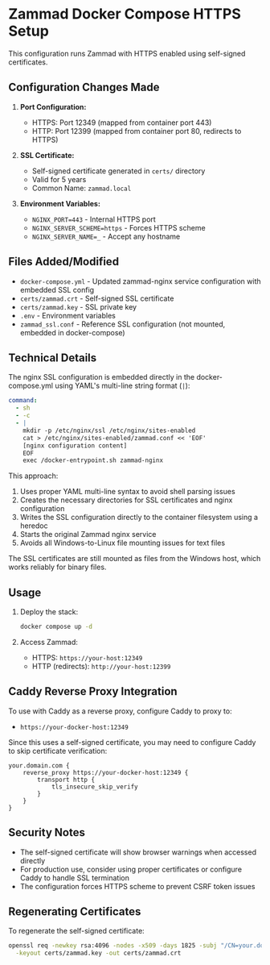 # Zammad Docker Compose HTTPS Setup

This configuration runs Zammad with HTTPS enabled using self-signed certificates.

## Configuration Changes Made

1. **Port Configuration:**
   - HTTPS: Port 12349 (mapped from container port 443)
   - HTTP: Port 12399 (mapped from container port 80, redirects to HTTPS)

2. **SSL Certificate:**
   - Self-signed certificate generated in `certs/` directory
   - Valid for 5 years
   - Common Name: `zammad.local`

3. **Environment Variables:**
   - `NGINX_PORT=443` - Internal HTTPS port
   - `NGINX_SERVER_SCHEME=https` - Forces HTTPS scheme
   - `NGINX_SERVER_NAME=_` - Accept any hostname

## Files Added/Modified

- `docker-compose.yml` - Updated zammad-nginx service configuration with embedded SSL config
- `certs/zammad.crt` - Self-signed SSL certificate
- `certs/zammad.key` - SSL private key
- `.env` - Environment variables
- `zammad_ssl.conf` - Reference SSL configuration (not mounted, embedded in docker-compose)

## Technical Details

The nginx SSL configuration is embedded directly in the docker-compose.yml using YAML's multi-line string format (`|`):

```yaml
command: 
  - sh
  - -c
  - |
    mkdir -p /etc/nginx/ssl /etc/nginx/sites-enabled
    cat > /etc/nginx/sites-enabled/zammad.conf << 'EOF'
    [nginx configuration content]
    EOF
    exec /docker-entrypoint.sh zammad-nginx
```

This approach:
1. Uses proper YAML multi-line syntax to avoid shell parsing issues
2. Creates the necessary directories for SSL certificates and nginx configuration  
3. Writes the SSL configuration directly to the container filesystem using a heredoc
4. Starts the original Zammad nginx service
5. Avoids all Windows-to-Linux file mounting issues for text files

The SSL certificates are still mounted as files from the Windows host, which works reliably for binary files.

## Usage

1. Deploy the stack:
   ```bash
   docker compose up -d
   ```

2. Access Zammad:
   - HTTPS: `https://your-host:12349`
   - HTTP (redirects): `http://your-host:12399`

## Caddy Reverse Proxy Integration

To use with Caddy as a reverse proxy, configure Caddy to proxy to:
- `https://your-docker-host:12349`

Since this uses a self-signed certificate, you may need to configure Caddy to skip certificate verification:
```caddyfile
your.domain.com {
    reverse_proxy https://your-docker-host:12349 {
        transport http {
            tls_insecure_skip_verify
        }
    }
}
```

## Security Notes

- The self-signed certificate will show browser warnings when accessed directly
- For production use, consider using proper certificates or configure Caddy to handle SSL termination
- The configuration forces HTTPS scheme to prevent CSRF token issues

## Regenerating Certificates

To regenerate the self-signed certificate:
```bash
openssl req -newkey rsa:4096 -nodes -x509 -days 1825 -subj "/CN=your.domain.com" \
  -keyout certs/zammad.key -out certs/zammad.crt
```
